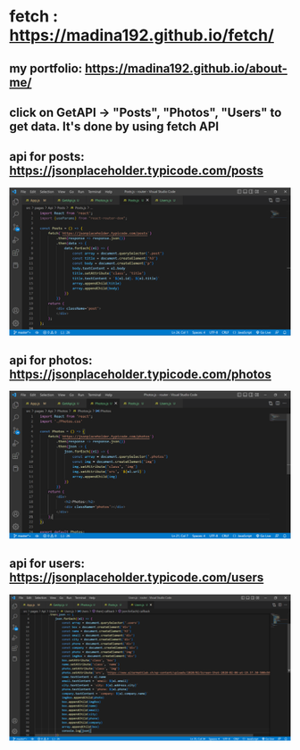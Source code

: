# fetch : https://madina192.github.io/fetch/
## my portfolio: https://madina192.github.io/about-me/
## click on GetAPI -> "Posts", "Photos", "Users" to get data. It's done by using fetch API
## api for posts: https://jsonplaceholder.typicode.com/posts
![](posts.png)
## api for photos: https://jsonplaceholder.typicode.com/photos
![](photos.png)
## api for users: https://jsonplaceholder.typicode.com/users
![](users.png)
